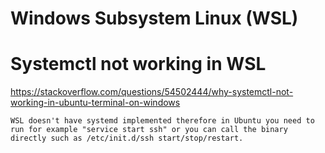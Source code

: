 # Windows Subsystem Linux (WSL)



# Systemctl not working in WSL
https://stackoverflow.com/questions/54502444/why-systemctl-not-working-in-ubuntu-terminal-on-windows
```
WSL doesn't have systemd implemented therefore in Ubuntu you need to run for example "service start ssh" or you can call the binary directly such as /etc/init.d/ssh start/stop/restart.
```
